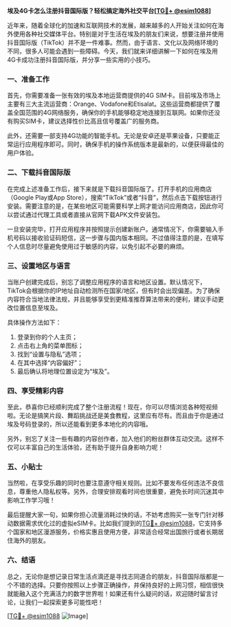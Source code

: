 **埃及4G卡怎么注册抖音国际版？轻松搞定海外社交平台[[TG💪+ @esim1088](https://t.me/s/esim1088)]**

近年来，随着全球化的加速和互联网技术的发展，越来越多的人开始关注如何在海外使用各种社交媒体平台。特别是对于生活在埃及的朋友们来说，想要注册并使用抖音国际版（TikTok）并不是一件难事。然而，由于语言、文化以及网络环境的不同，很多人可能会遇到一些障碍。今天，我们就来详细讲解一下如何在埃及用4G卡成功注册抖音国际版，并分享一些实用的小技巧。

### 一、准备工作

首先，你需要准备一张有效的埃及本地运营商提供的4G SIM卡。目前埃及市场上主要有三大主流运营商：Orange、Vodafone和Etisalat。这些运营商都提供了覆盖全国范围的4G网络服务，确保你的手机能够稳定地连接到互联网。如果你还没有购买SIM卡，建议选择性价比高且信号覆盖广的服务商。

此外，还需要一部支持4G功能的智能手机。无论是安卓还是苹果设备，只要能正常运行应用程序即可。同时，确保手机的操作系统版本是最新的，以便获得最佳的用户体验。

### 二、下载抖音国际版

在完成上述准备工作后，接下来就是下载抖音国际版了。打开手机的应用商店（Google Play或App Store），搜索“TikTok”或者“抖音”，然后点击下载按钮进行安装。需要注意的是，在某些地区可能需要科学上网才能访问应用商店，因此你可以尝试通过代理工具或者直接从官网下载APK文件安装包。

一旦安装完毕，打开应用程序并按照提示创建新账户。通常情况下，你需要输入手机号码以接收验证码短信，这一步骤与国内版本相同。不过值得注意的是，在填写个人信息时尽量避免使用过于敏感的内容，以免引起不必要的麻烦。

### 三、设置地区与语言

当账户创建完成后，别忘了调整应用程序的语言和地区设置。默认情况下，TikTok会根据你的IP地址自动检测所在国家/地区，但有时会出现偏差。为了确保内容符合当地法律法规，并且能够享受到更精准推荐算法带来的便利，建议手动更改位置信息至埃及。

具体操作方法如下：
1. 登录到你的个人主页；
2. 点击右上角的菜单图标；
3. 找到“设置与隐私”选项；
4. 在其中选择“内容偏好”；
5. 最后确认将地理位置设定为“埃及”。

### 四、享受精彩内容

至此，恭喜你已经顺利完成了整个注册流程！现在，你可以尽情浏览各种短视频啦。无论是搞笑片段、舞蹈挑战还是美食教程，这里应有尽有。而且由于你是通过埃及号码登录的，所以还能看到更多本地化的内容哦。

另外，别忘了关注一些有趣的内容创作者，加入他们的粉丝群体互动交流。这样不仅可以丰富自己的生活体验，还有助于提升自身影响力呢！

### 五、小贴士

当然啦，在享受乐趣的同时也要注意遵守相关规则。比如不要发布任何违法不良信息，尊重他人隐私权等。另外，合理安排观看时间也很重要，避免长时间沉迷其中影响工作学习哦！

最后提醒大家一句，如果你担心流量消耗过快的话，不妨考虑购买一张专门针对移动数据需求优化过的虚拟eSIM卡。比如我们提到的[TG💪+ @esim1088](https://t.me/s/esim1088)，它支持多个国家和地区漫游服务，价格实惠且使用方便，非常适合经常出国旅行或者长期居住海外的朋友。

### 六、结语

总之，无论你是想记录日常生活点滴还是寻找志同道合的朋友，抖音国际版都是一个不错的选择。只要你按照以上步骤正确操作，并保持良好的上网习惯，相信很快就能融入这个充满活力的数字世界啦！如果还有什么疑问的话，欢迎随时留言讨论，让我们一起探索更多可能性吧！

[[TG💪+ @esim1088](https://t.me/s/esim1088) ![Image](https://i.postimg.cc/4NQfJmqS/Snipaste-2025-05-13-00-14-12.png)]